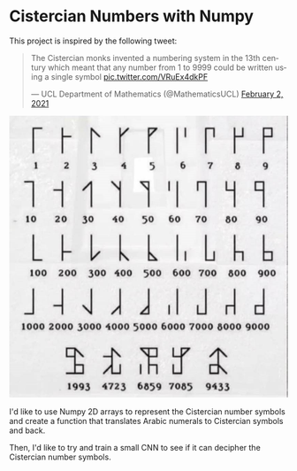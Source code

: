 # Cistercian Numbers with Numpy

This project is inspired by the following tweet:

<blockquote class="twitter-tweet"><p lang="en" dir="ltr">The Cistercian monks invented a numbering system in the 13th century which meant that any number from 1 to 9999 could be written using a single symbol <a href="https://t.co/VRuEx4dkPF">pic.twitter.com/VRuEx4dkPF</a></p>&mdash; UCL Department of Mathematics (@MathematicsUCL) <a href="https://twitter.com/MathematicsUCL/status/1356558846093914114?ref_src=twsrc%5Etfw">February 2, 2021</a></blockquote> 

![Image of Cistercian symbols](https://github.com/anatshk/cistercian_numbers/blob/main/cistercian_symbols.jpeg)

I'd like to use Numpy 2D arrays to represent the Cistercian number symbols and create a function that translates Arabic numerals to Cistercian symbols and back.

Then, I'd like to try and train a small CNN to see if it can decipher the Cistercian number symbols.
